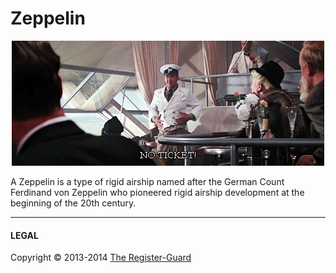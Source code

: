 # Zeppelin

<p align="center">
	<a href="https://github.com/mhulse/gh-boiler">
		<img width="500" height="200" src="zeppelin.gif" alt="“No ticket.”">
	</a>
</p>

A Zeppelin is a type of rigid airship named after the German Count Ferdinand von Zeppelin who pioneered rigid airship development at the beginning of the 20th century.

---

#### LEGAL

Copyright © 2013-2014 [The Register-Guard](http://www.registerguard.com)
